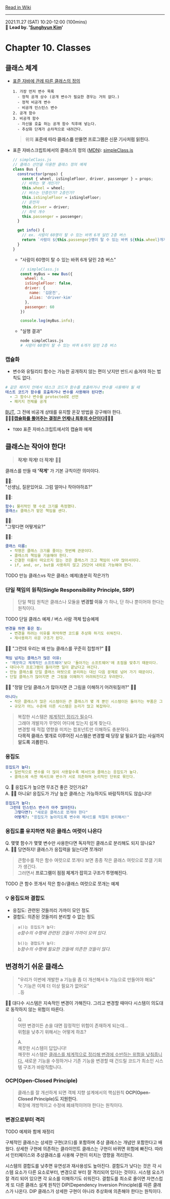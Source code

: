 [Read in Wiki](https://github.com/SPONGE-JL/CrashLab-CleanCode/wiki/Chapter-10.-Classes)

---

2021.11.27 (SAT) 10:20-12:00 (100mins)  
🚀 **Lead by. '[Sunghyun Kim](https://github.com/dev-chloe)'**

# Chapter 10. Classes

## 클래스 체계

- [표준 자바에 관례 따른 클래스의 정의](https://gist.github.com/dev-chloe/470a4adfedf49a640a1bc8aa23a63a02)

  ```plaintext
  1. 가장 먼저 변수 목록
    - 정적 공개 상수 (공개 변수가 필요한 경우는 거의 없다.)
    - 정적 비공개 변수
    - 비공개 인스턴스 변수
  2. 공개 함수
  3. 비공개 함수
    - 자신을 호출 하는 공개 함수 직후에 넣는다.
    - 추상화 단계가 순차적으로 내려간다.
  ```

  > 위의 **표준에 따라 클래스를 만들면 프로그램은 신문 기사처럼 읽힌다.**

- 표준 자바스크립트에서의 클래스의 정의 ([MDN](https://developer.mozilla.org/ko/docs/Web/JavaScript/Reference/Classes#class_%EC%A0%95%EC%9D%98)): [simpleClass.js](./simpleClass.js#L1-L18)

  ```javascript
  // simpleClass.js
  // 클래스 선언을 이용한 클래스 정의 예제
  class Bus {
    constructor(props) {
      const { wheel, isSingleFloor, driver, passenger } = props;
      // 바퀴는 몇 개인가?
      this.wheel = wheel;
      // 버스는 단층인가? 2층인가?
      this.isSingleFloor = isSingleFloor;
      // 운전자
      this.driver = driver;
      // 좌석 개수
      this.passenger = passenger;
    }

    get info() {
      // ex. 사람이 60명이 탈 수 있는 바퀴 6개 달린 2층 버스
      return `사람이 ${this.passenger}명이 탈 수 있는 바퀴 ${this.wheel}개가 달린 ${this.isSingleFloor? 1 : 2}층 버스`;
    }
  }
  ```

  - "사람이 60명이 탈 수 있는 바퀴 6개 달린 2층 버스"

    ```javascript
    // simpleClass.js
    const myBus = new Bus({
      wheel: 6,
      isSingleFloor: false,
      driver: {
        name: '김운전',
        alias: 'driver-kim'
      },
      passenger: 60
    })

    console.log(myBus.info);
    ```

  - "실행 결과"

    ```bash
    node simpleClass.js
    # 사람이 60명이 탈 수 있는 바퀴 6개가 달린 2층 버스
    ```

### 캡슐화

- 변수와 유틸리티 함수는 가능한 공개하지 않는 편이 낫지만 반드시 숨겨야 하는 법칙도 없다.

```yaml
# 같은 패키지 안에서 테스크 코드가 함수를 호출하거나 변수를 사용해야 될 때
테스트 코드가 함수를 호출하거나 변수를 사용해야 된다면:
  - 그 함수나 변수를 protected로 선언
  - 패키지 전체를 공개
```

<u>BUT</u>, 그 전에 비공개 상태를 유지할 온갖 방법을 강구해야 한다.  
🙏🙏🙏**<u>캡슐화를 풀어주는 결정은 언제나 최후의 수단이다</u>**🙏🙏🙏

- `TODO` 표준 자바스크립트에서의 캡슐화 예제

## 클래스는 작아야 한다!

> **작게! 작게! 더 작게!** 🙆🙆

클래스를 만들 때 **'작게'** 가 기본 규칙이란 의미이다.

🙋‍♀️:  
"선생님, 질문있어요. 그럼 얼마나 작아야하죠?"

👨‍🏫:

```yaml
함수: 물리적인 행 수로 크기를 측정했다.
클래스: 클래스가 맡은 책임을 센다.
```

🙋‍♀️:  
"그렇다면 어떻게요?"

👨‍🏫:

```yaml
클래스 이름:
  - 작명은 클래스 크기를 줄이는 첫번째 관문이다.
  - 클래스의 책임을 기술해야 한다.
  - 간결한 이름이 떠오르지 않는 것은 클래스가 크고 책임이 너무 많아서이다.
  - if, and, or, but을 사용하지 않고 25단어 내외로 가능해야 한다.
```

TODO 만능 클래스vs 작은 클래스 예제(충분히 작은가?)

### 단일 책임의 원칙(Single Responsibility Principle, SRP)

> 단일 책임 원칙은 클래스나 모듈을 **변경할 이유** 가 하나, 단 하나 뿐이어야 한다는 원칙이다.

TODO 단일 클래스 예제 / 버스 사람 객체 탑승예제

```yaml
변경을 하면 좋은 점:
  - 변경을 하려는 이유를 파악하면 코드를 추상화 하기도 쉬워진다.
  - 재사용하기 쉬운 구조가 된다.
```

🤦‍♂️ "그런데 우리는 왜 만능 클래스를 꾸준히 접할까?" 🤦‍♀️

```yaml
책임 넘치는 클래스가 많은 이유:
- '깨끗하고 체계적인 소프트웨어'보다 '돌아가는 소프트웨어'에 초점을 맞추기 때문이다.
- 대다수가 프로그램이 돌아가면 일이 끝났다고 여긴다.
- 만능 클래스를 단일 클래스 여럿으로 분리하는 대신 다음 문제로 넘어 가기 때문이다.
- 단일 클래스가 많아지면 큰 그림을 이해하기 어려워진다고 우려한다.
```

🤷‍♂️ "정말 단일 클래스가 많아지면 큰 그림을 이해하기 어려워질까?" 🤷‍♀️

```yaml
아니다:
  - 작은 클래스가 많은 시스템이든 큰 클래스가 몇 개 뿐인 시스템이든 돌아가는 부품은 그 수가 비슷하다.
  - 규모가 어느 수준에 이른 시스템은 논리가 많고 복잡하다.
```

> 복잡한 시스템은 <u>체계적인 정리가 필수</u>다.  
> 그래야 개발자가 무엇이 어디에 있는지 쉽게 찾는다.  
> 변경할 때 적접 영향을 미치는 컴포넌트만 이해하도 충분하다.  
> **다목적 클래스 몇개로 이루어진 시스템은 변경할 때 당장 알 필요가 없는 사실까지 알도록 괴롭힌다.**

### 응집도

```yaml
응집도가 높다:
  - 일반적으로 변수를 더 많이 사용할수록 메서드와 클래스는 응집도가 높다.
  - 클래스에 속한 메서드와 변수가 서로 의존하며 논리적인 단위로 묶인다.
```

Q. 💁 응집도가 높으면 무조건 좋은 것인가요?  
A. 🙅‍♀️ 아니요! 응집도가 가낭 높은 클래스는 가능하지도 바람직하지도 않습니다!

```yaml
응집도가 높다:
  그런데 인스턴스 변수가 아주 많아진다:
    그렇다면?: "새로운 클래스로 쪼개야 한다"
    어떻게?: "응집도가 높아지도록 변수와 메서드를 적절히 분리해서!"
```

### 응집도를 유지하면 작은 클래스 여럿이 나온다

Q. 몇몇 함수가 몇몇 변수만 사용한다면 독자적인 클래스로 분리해도 되지 않나요?  
A. 🙆‍♂️ 당연하지! 클래스가 응집력을 잃는다면 쪼개라!

> 큰함수를 작은 함수 여럿으로 쪼개다 보면 종종 작은 클래스 여럿으로 쪼갤 기회가 생긴다.  
> 그러면서 **프로그램이 점점 체계가 잡히고 구조가 투명해진다.**

TODO 큰 함수 쪼개서 작은 함수/클래스 여럿으로 쪼개는 예제

### 💡 응집도와 결합도

- 응집도: 관련된 것들끼리 가까이 모인 정도
- 결합도: 의존된 것들끼리 분리할 수 없는 정도

> `a()는 응집도가 높다:`  
> _a함수의 수행에 관련된 것들이 가까이 모여 있다._
>
> `b()는 결합도가 높다:`  
> _b함수의 수행에 필요한 것들에 의존한 것들이 많다._

## 변경하기 쉬운 클래스

> "우리가 이번에 개발한 a 기능을 좀 더 개선해서 b 기능으로 만들어야 해요"  
> "c 기능은 이제 더 이상 필요가 없어요"  
> ..등

🤦‍♂️ 대다수 시스템은 지속적인 변경이 가해진다. 그리고 변경할 때마다 시스템이 의도대로 동작하지 않는 위험이 따른다.

> Q.  
> 어떤 변경이든 손을 대면 잠정적인 위험이 존재하게 되는데...  
> 위험을 낮추기 위해서는 어떻게 하죠?
>
> A.  
> 깨끗한 시스템이 답입니다!  
> 깨끗한 시스템은 <u>클래스를 체계적으로 정리해 변경에 수반하는 위험을 낮춰줍니다.</u>
> 새로운 기능을 수정하거나 기존 기능을 변경할 때 건드릴 코드가 최소인 시스템 구조가 바람직합니다.

### OCP(Open-Closed Principle)

> 클래스를 잘 개선하게 되면 객체 지향 설계에서의 핵심원칙 **OCP(Open-Closed Principle)도 지원한다.**  
> 확장에 개방적이고 수정에 폐쇄적이어야 한다는 원칙이다.

### 변경으로부터 격리

TODO 예제와 함께 재정리

구체적인 클래스는 상세한 구현(코드)를 포함하며 추상 클래스는 개념만 포함한다고 배웠다.
상세한 구현에 의존하는 클라이언트 클래스는 구현이 바뀌면 위험에 빠진다.
따라서 인터페이스와 추상클래스를 사용해 구현이 미치는 영향을 격리한다.

시스템의 결합도를 낮추면 유연성과 재사용성도 높아진다.
결함도가 낮다는 것은 각 시스템 요소가 다른 요소로부터, 변경으로 부터 잘 격리되어 있다는 것이다.
시스템 요소가 잘 격리 되어 있으면 각 요소를 이해하기도 쉬워진다.
결함도를 최소로 줄이면 자연스럽게 또 다른 클래스 설계 원칙인 DIP(Dependency Inversion Principle)를 따른 클래스가 나온다.
DIP 클래스가 상세한 구현이 아니라 추상화에 의존해야 한다는 원칙이다.
